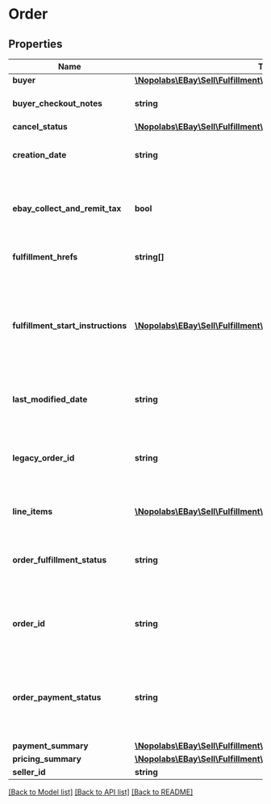 # Order

## Properties
Name | Type | Description | Notes
------------ | ------------- | ------------- | -------------
**buyer** | [**\Nopolabs\EBay\Sell\Fulfillment\Model\Buyer**](Buyer.md) |  | [optional] 
**buyer_checkout_notes** | **string** | This field contains any comments that the buyer left for the seller about the order during checkout process. This field is only returned if a buyer left comments at checkout time. | [optional] 
**cancel_status** | [**\Nopolabs\EBay\Sell\Fulfillment\Model\CancelStatus**](CancelStatus.md) |  | [optional] 
**creation_date** | **string** | The date and time that the order was created. This timestamp is in ISO 8601 format, which uses the 24-hour Universal Coordinated Time (UTC) clock. Format: YYYY-MM-DDTHH:MM:SS.SSSZ Example: 2015-08-04T19:09:02.768Z | [optional] 
**ebay_collect_and_remit_tax** | **bool** | This field is only returned if true, and indicates that eBay will collect sales tax for at least one line item in the order, and remit the tax to the taxing authority of the buyer&#39;s residence. If this field is returned, the seller should search for one or more ebayCollectAndRemitTaxes containers at the line item level to get more information about the type of tax and the amount. | [optional] 
**fulfillment_hrefs** | **string[]** | This array contains a list of one or more getShippingFulfillment call URIs that can be used to retrieve shipping fulfillments that have been set up for the order. | [optional] 
**fulfillment_start_instructions** | [**\Nopolabs\EBay\Sell\Fulfillment\Model\FulfillmentStartInstruction[]**](FulfillmentStartInstruction.md) | This container consists of a set of specifications for fulfilling the order, including the type of fulfillment, shipping carrier and service, shipping address, and estimated delivery window. These instructions are derived from the buyer&#39;s and seller&#39;s eBay account preferences, the listing parameters, and the buyer&#39;s checkout selections. The seller can use them as a starting point for packaging, addressing, and shipping the order. Note: Although this container is presented as an array, it currently returns only one set of fulfillment specifications. Additional array members will be supported in future functionality. | [optional] 
**last_modified_date** | **string** | The date and time that the order was last modified. This timestamp is in ISO 8601 format, which uses the 24-hour Universal Coordinated Time (UTC) clock. Format: YYYY-MM-DDTHH:MM:SS.SSSZ Example: 2015-08-04T19:09:02.768Z | [optional] 
**legacy_order_id** | **string** | The order&#39;s unique identifier, as formatted for legacy APIs. Both the orderId field and this field are always returned. Use the value of legacyOrderId instead of the value of orderId with APIs that require a legacy order ID, such as the Post-Order API or the Trading API. Note: The value of this field is not formatted the same way as the value of the orderId field. Do not attempt to use this field&#39;s value in the orderId field. | [optional] 
**line_items** | [**\Nopolabs\EBay\Sell\Fulfillment\Model\LineItem[]**](LineItem.md) | This array contains the details for all line items that comprise the order. A line item consists of one or more units of a specific variation and version of a listed item that has been purchased. | [optional] 
**order_fulfillment_status** | **string** | The degree to which fulfillment of the order is complete. See the OrderFulfillmentStatus type definition for more information about each possible fulfillment state. For implementation help, refer to &lt;a href&#x3D;&#39;https://developer.ebay.com/devzone/rest/api-ref/fulfillment/types/OrderFulfillmentStatus.html&#39;&gt;eBay API documentation&lt;/a&gt; | [optional] 
**order_id** | **string** | The unique identifier of the order. This value was originally generated by eBay as a result of the buyer&#39;s checkout process; for example, 170009092860-9849164007!140000000544476. Note: The value of this field is not formatted the same way as the value of the Trading API&#39;s OrderID field. Use the value of the legacyOrderId field instead of this one with the Trading API. | [optional] 
**order_payment_status** | **string** | The enumeration value returned in this field indicates the current payment status of an order, or in case of a refund request, the current status of the refund. See the OrderPaymentStatusEnum type definition for more information about each possible payment/refund state. For implementation help, refer to &lt;a href&#x3D;&#39;https://developer.ebay.com/devzone/rest/api-ref/fulfillment/types/OrderPaymentStatusEnum.html&#39;&gt;eBay API documentation&lt;/a&gt; | [optional] 
**payment_summary** | [**\Nopolabs\EBay\Sell\Fulfillment\Model\PaymentSummary**](PaymentSummary.md) |  | [optional] 
**pricing_summary** | [**\Nopolabs\EBay\Sell\Fulfillment\Model\PricingSummary**](PricingSummary.md) |  | [optional] 
**seller_id** | **string** | The unique eBay user ID of the seller who sold the order. | [optional] 

[[Back to Model list]](../README.md#documentation-for-models) [[Back to API list]](../README.md#documentation-for-api-endpoints) [[Back to README]](../README.md)


